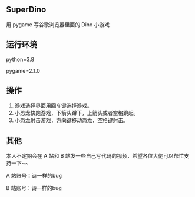 ## SuperDino
用 pygame 写谷歌浏览器里面的 Dino 小游戏

## 运行环境

python=3.8

pygame=2.1.0

## 操作

1. 游戏选择界面用回车键选择游戏。
2. 小恐龙快跑游戏，下箭头蹲下，上箭头或者空格跳起。
3. 小恐龙射击游戏，方向键移动恐龙，空格键射击。

## 其他

本人不定期会在 A 站和 B 站发一些自己写代码的视频，希望各位大佬可以帮忙支持一下~~

A 站账号：诗一样的bug

B 站账号：诗一样的bug